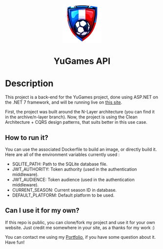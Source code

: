<p align="center">
    <img src="yugames-logo.png" width="128" />
</p>

<h1 align="center">YuGames API</h1>

# Description

This project is a back-end for the YuGames project, done using ASP.NET on the .NET 7 framework, and will be running live on [this site](https://yugames-api.valentinvirot.fr/).

First, the project was built around the N-Layer architecture (you can find it in the archive/n-layer branch).
Now, the project is using the Clean Architecture + CQRS design patterns, that suits better in this use case.

## How to run it?

You can use the associated Dockerfile to build an image, or directly build it.
Here are all of the environment variables currently used :

<ul>
    <li>SQLITE_PATH: Path to the SQLite database file.</li>
    <li>JWT_AUTHORITY: Token authority (used in the authentication middleware).</li>
    <li>JWT_AUDIENCE: Token audience (used in the authentication middleware).</li>
    <li>CURRENT_SEASON: Current season ID in database.</li>
    <li>DEFAULT_PLATFORM: Default platform to be used.</li>
</ul>

## Can I use it for my own?

If this repo is public, you can clone/fork my project and use it for your own website. Just credit me somewhere in your site, as a thanks for my work :)

You can contact me using my [Portfolio](https://www.valentinvirot.fr), if you have some question about it. Have fun!
